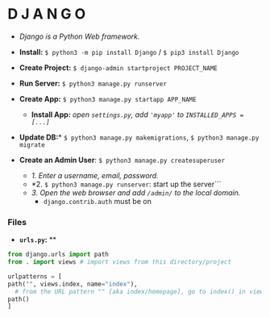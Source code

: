 # D J A N G O
- *Django is a Python Web framework.*

- **Install:** ```$ python3 -m pip install Django``` / ```$ pip3 install Django```
- **Create Project:** ```$ django-admin startproject PROJECT_NAME```
- **Run Server:** ```$ python3 manage.py runserver```
- **Create App:** ```$ python3 manage.py startapp APP_NAME```
  - **Install App:** *open ```settings.py```, add ```'myapp'``` to ```INSTALLED_APPS = [...]```*
- **Update DB:*** ```$ python3 manage.py makemigrations```, ```$ python3 manage.py migrate```

- **Create an Admin User**: ```$ python3 manage.py createsuperuser```
  - *1. Enter a username, email, password.*
  - *2. ```$ python3 manage.py runserver```: start up the server```
  - *3. Open the web browser and add ```/admin/``` to the local domain.*
    - ```django.contrib.auth``` must be on


### Files
- **```urls.py```:** **
```python
from django.urls import path
from . import views # import views from this directory/project

urlpatterns = [
path("", views.index, name="index"), 
  # from the URL pattern "" [aka index/homepage], go to index() in views.py
path()
]
```

